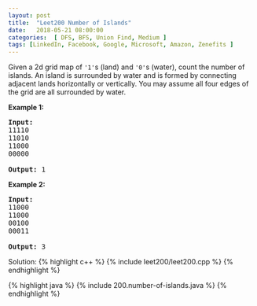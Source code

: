```yaml
---
layout: post
title:  "Leet200 Number of Islands"
date:   2018-05-21 08:00:00
categories:  [ DFS, BFS, Union Find, Medium ]
tags: [LinkedIn, Facebook, Google, Microsoft, Amazon, Zenefits ]
---
```

<div class="question-description__2cX5"><div><p>Given a 2d grid map of <code>'1'</code>s (land) and <code>'0'</code>s (water), count the number of islands. An island is surrounded by water and is formed by connecting adjacent lands horizontally or vertically. You may assume all four edges of the grid are all surrounded by water.</p>

<p><b>Example 1:</b></p>

<pre><strong>Input:</strong>
11110
11010
11000
00000

<strong>Output:</strong>&nbsp;1
</pre>

<p><b>Example 2:</b></p>

<pre><strong>Input:</strong>
11000
11000
00100
00011

<strong>Output: </strong>3
</pre>
</div></div>

Solution:
{% highlight c++ %}
{% include leet200/leet200.cpp %}
{% endhighlight %}

{% highlight java %}
{% include 200.number-of-islands.java  %}
{% endhighlight %}
